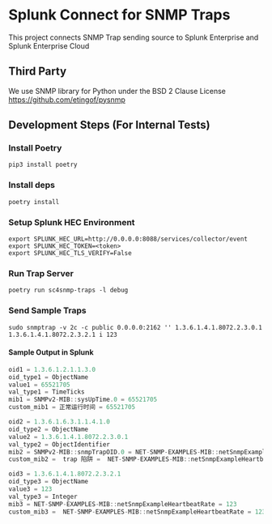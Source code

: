 # Splunk Connect for SNMP Traps

This project connects SNMP Trap sending source to Splunk Enterprise and Splunk Enterprise Cloud

## Third Party

We use SNMP library for Python under the BSD 2 Clause License https://github.com/etingof/pysnmp

## Development Steps (For Internal Tests)

### Install Poetry
`pip3 install poetry`

### Install deps

`poetry install`

### Setup Splunk HEC Environment
```
export SPLUNK_HEC_URL=http://0.0.0.0:8088/services/collector/event
export SPLUNK_HEC_TOKEN=<token>
export SPLUNK_HEC_TLS_VERIFY=False
```

### Run Trap Server
`poetry run sc4snmp-traps -l debug`


### Send Sample Traps

```
sudo snmptrap -v 2c -c public 0.0.0.0:2162 '' 1.3.6.1.4.1.8072.2.3.0.1 1.3.6.1.4.1.8072.2.3.2.1 i 123
```


#### Sample Output in Splunk

```js
oid1 = 1.3.6.1.2.1.1.3.0
oid_type1 = ObjectName
value1 = 65521705
val_type1 = TimeTicks
mib1 = SNMPv2-MIB::sysUpTime.0 = 65521705
custom_mib1 = 正常运行时间 = 65521705

oid2 = 1.3.6.1.6.3.1.1.4.1.0
oid_type2 = ObjectName
value2 = 1.3.6.1.4.1.8072.2.3.0.1
val_type2 = ObjectIdentifier
mib2 = SNMPv2-MIB::snmpTrapOID.0 = NET-SNMP-EXAMPLES-MIB::netSnmpExampleHeartbeatNotification
custom_mib2 =  trap 陷阱 =  NET-SNMP-EXAMPLES-MIB::netSnmpExampleHeartbeatNotification

oid3 = 1.3.6.1.4.1.8072.2.3.2.1
oid_type3 = ObjectName
value3 = 123
val_type3 = Integer
mib3 = NET-SNMP-EXAMPLES-MIB::netSnmpExampleHeartbeatRate = 123
custom_mib3 =  NET-SNMP-EXAMPLES-MIB::netSnmpExampleHeartbeatRate = 123
```


